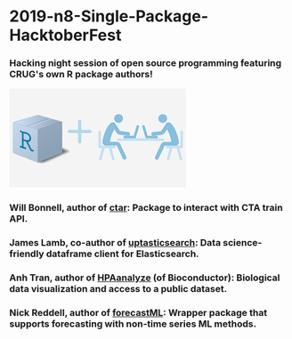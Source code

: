 # 2019-n8-Single-Package-HacktoberFest

### Hacking night session of open source programming featuring CRUG's own R package authors!


<img src="https://github.com/Chicago-R-User-Group/2019-n8-Single-Package-HacktoberFest/blob/master/images/r_hacking.png" />


### Will Bonnell, author of [ctar](https://github.com/willdebras/ctar): Package to interact with CTA train API.

### James Lamb, co-author of [uptasticsearch](https://github.com/uptake/uptasticsearch): Data science-friendly dataframe client for Elasticsearch.

### Anh Tran, author of [HPAanalyze](https://github.com/trannhatanh89/HPAanalyze) (of Bioconductor): Biological data visualization and access to a public dataset.

### Nick Reddell, author of [forecastML](https://github.com/nredell/forecastML): Wrapper package that supports forecasting with non-time series ML methods.

